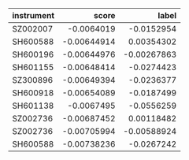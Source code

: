 | instrument   |       score |       label |
|:-------------|------------:|------------:|
| SZ002007     | -0.0064019  | -0.0152954  |
| SH600588     | -0.00644914 |  0.00354302 |
| SH600196     | -0.00644976 | -0.00267863 |
| SH601155     | -0.00648414 | -0.0274423  |
| SZ300896     | -0.00649394 | -0.0236377  |
| SH600918     | -0.00654089 | -0.0187499  |
| SH601138     | -0.0067495  | -0.0556259  |
| SZ002736     | -0.00687452 |  0.00118482 |
| SZ002736     | -0.00705994 | -0.00588924 |
| SH600588     | -0.00738236 | -0.0267242  |
